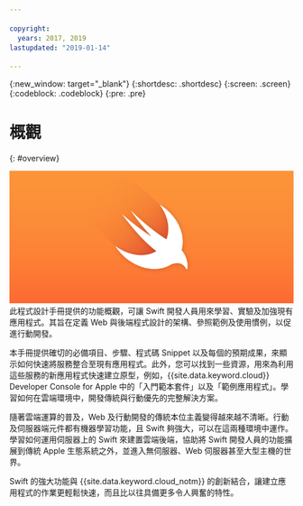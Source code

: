 ```yaml
---

copyright:
  years: 2017, 2019
lastupdated: "2019-01-14"

---
```

{:new_window: target="_blank"}
{:shortdesc: .shortdesc}
{:screen: .screen}
{:codeblock: .codeblock}
{:pre: .pre}

# 概觀
{: #overview}

![IBM Cloud](images/Swift_graphic.png)
<br>
此程式設計手冊提供的功能概觀，可讓 Swift 開發人員用來學習、實驗及加強現有應用程式。其旨在定義 Web 與後端程式設計的架構、參照範例及使用慣例，以促進行動開發。

本手冊提供確切的必備項目、步驟、程式碼 Snippet 以及每個的預期成果，來顯示如何快速將服務整合至現有應用程式。此外，您可以找到一些資源，用來為利用這些服務的新應用程式快速建立原型，例如，{{site.data.keyword.cloud}} Developer Console for Apple 中的「入門範本套件」以及「範例應用程式」。學習如何在雲端環境中，開發傳統與行動優先的完整解決方案。

隨著雲端運算的普及，Web 及行動開發的傳統本位主義變得越來越不清晰。行動及伺服器端元件都有機器學習功能，且 Swift 夠強大，可以在這兩種環境中運作。學習如何運用伺服器上的 Swift 來建置雲端後端，協助將 Swift 開發人員的功能擴展到傳統 Apple 生態系統之外，並進入無伺服器、Web 伺服器甚至大型主機的世界。

Swift 的強大功能與 {{site.data.keyword.cloud_notm}} 的創新結合，讓建立應用程式的作業更輕鬆快速，而且比以往具備更多令人興奮的特性。

